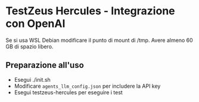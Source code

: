 # TestZeus Hercules - Integrazione con OpenAI
Se si usa WSL Debian modificare il punto di mount di /tmp. Avere almeno 60 GB di spazio libero.
## Preparazione all'uso
- Esegui ./init.sh
- Modificare `agents_llm_config.json` per includere la API key
- Esegui testzeus-hercules per eseguire i test